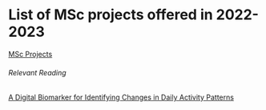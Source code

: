 # List of MSc projects offered in 2022-2023
[MSc Projects](https://github.com/PBarnaghi/MSc-BrianSciences/blob/main/MSc_Projects_2022.pdf)


###### Relevant Reading

[A Digital Biomarker for Identifying Changes in Daily Activity Patterns](https://www.medrxiv.org/content/10.1101/2022.10.25.22281467v1.full.pdf)
